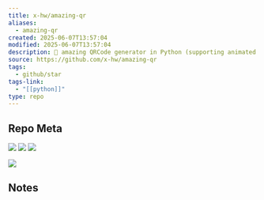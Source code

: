 ```yaml
---
title: x-hw/amazing-qr
aliases:
  - amazing-qr
created: 2025-06-07T13:57:04
modified: 2025-06-07T13:57:04
description: 💮 amazing QRCode generator in Python (supporting animated gif) - Python amazing 二维码生成器（支持 gif 动态图片二维码）
source: https://github.com/x-hw/amazing-qr
tags:
  - github/star
tags-link:
  - "[[python]]"
type: repo
---
```

## Repo Meta

![](https://img.shields.io/github/stars/x-hw/amazing-qr?style=for-the-badge&label=stars) ![](https://img.shields.io/github/repo-size/x-hw/amazing-qr?style=for-the-badge&label=size) ![](https://img.shields.io/github/created-at/x-hw/amazing-qr?style=for-the-badge&label=since)

[![](https://github-readme-stats.vercel.app/api/pin/?username=x-hw&repo=amazing-qr&bg_color=00000000)](https://github.com/x-hw/amazing-qr)

## Notes


